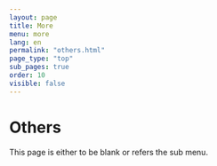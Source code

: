 ```yaml
---
layout: page
title: More
menu: more
lang: en
permalink: "others.html"
page_type: "top"
sub_pages: true
order: 10
visible: false
---
```


# Others

This page is either to be blank or refers the sub menu.